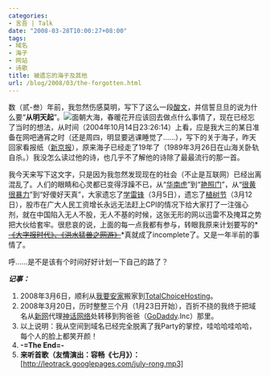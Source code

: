 ```yaml
---
categories:
- 言吾 | Talk
date: "2008-03-28T10:00:27+08:00"
tags:
- 域名
- 海子
- 网站
- 诗歌
title: 被遗忘的海子及其他
url: /blog/2008/03/the-forgotten.html
---
```

数（贰-叁）年前，我忽然伤感莫明，写下了这么一段[酸文](https://zhu8.net/blog/2004/10/poem-of-hai-zi.html "面朝大海，春暖花开")，并信誓旦旦的说为什么要“**从明天起**”。![面朝大海，春暖花开](/images/haizi-poem.jpg)应该回去做点什么事情了，现在已经忘了当时的想法，从时间（2004年10月14日23:26:14）上看，应是我大三的某日准备在网吧通宵之时（还是周四，明显要逃课睡觉了……），写下的关于海子，昨天回家看报纸（[新京报](http://news.rednet.cn/c/2008/03/26/1470005.htm "海子：诗意年代的非正常告别")），原来海子已经走了19年了（1989年3月26日在山海关卧轨自杀。）我没怎么读过他的诗，也几乎不了解他的诗除了最最流行的那一首。

我今天来写下这文字，只是因为我忽然发现现在的社会（不止是互联网）已经出离混乱了。人们的眼睛和心灵都已变得浮躁不已，从“[华南虎](http://society.people.com.cn/GB/8217/106495/index.html "华南虎事件始末追踪--社会--人民网")”到“[艳照门](http://www.cnbeta.com/articles/49354.htm "警钟长鸣-艳照门")”，从“[很黄很暴力](http://www.cnbeta.com/articles/46556.htm "女生上-新闻联播-称网页很黄很暴力 遭恶搞(图)")”到“好傻好天真”，大家遗忘了[学雷锋](http://www.google.com/search?hl=zh-CN&#038;lr=&#038;newwindow=1&#038;q=%E5%AD%A6%E9%9B%B7%E9%94%8B%E6%97%A5&#038;suggest=2&#038;sa=X&#038;oi=cjkrefinements&#038;ct=result&#038;cd=3 "学雷锋日")（3月5日），遗忘了[植树节](http://baike.baidu.com/view/21813.htm "植树节_百度百科")（3月12日），股市在广大人民工资增长永远无法赶上CPI的情况下给大家打了一注强心剂，就在中国陷入无人不股，无人不基的时候，这张无形的网以迅雷不及掩耳之势把大伙给套牢。很悲哀的说，上面的每一点我都有参与，转眼我原来计划要写的*<span style="text-decoration: line-through;">[《大字报时代》、《洪水猛兽之网游》](https://zhu8.net/blog/2006/09/incomplete.html "待完成")</span>*真就成了incomplete了。又是一年半前的事情了。

呼……是不是该有个时间好好计划一下自己的路了？

***记事：*** 

1.  2008年3月6日，顺利从[我要安家](http://www.wyaj.com/ "我要安家")搬家到[TotalChoiceHosting](http://totalchoicehosting.com/ "Web hosting by Total Choice Web Hosting offers ideal web hosting plans.")。  
2.  2008年3月20日，历时整整三个月（1月23日开始），百折不挠的我终于把域名从[新网](http://www.xinnet.com/ "新网")代理[神话网络](http://www.sohon.com/ "神话网络")处转移到狗爸爸（[GoDaddy](http://www.godaddy.com/ "GoDaddy").Inc）那里。  
3.  以上说明：我从空间到域名已经完全脱离了我Party的掌控，哇哈哈哇哈哈，每个人的脸上都笑开颜！  
4.  **-=The End=-**  
5.  **来听首歌（友情演出：容畅《七月》）：**  
    [http://leotrack.googlepages.com/july-rong.mp3]